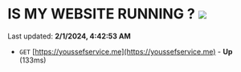 # IS MY WEBSITE RUNNING ? [![](https://img.shields.io/static/v1?label=Sponsor&message=%E2%9D%A4&logo=GitHub&color=%23fe8e86)](https://github.com/sponsors/<username>)

Last updated: **2/1/2024, 4:42:53 AM**

- `GET` [https://youssefservice.me](https://youssefservice.me) - **Up** (133ms)
